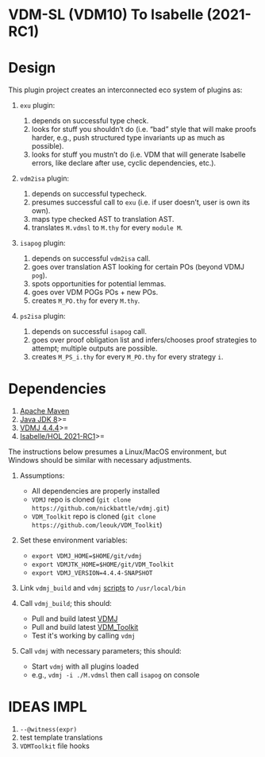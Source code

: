 # VDM-SL (VDM10) To Isabelle (2021-RC1)

# Design 


This plugin project creates an interconnected eco system of plugins as:

1. `exu` plugin:
	1. depends on successful type check.
	2. looks for stuff you shouldn’t do (i.e. “bad” style that will make proofs harder, e.g., push structured type invariants up as much as possible). 
	3. looks for stuff you mustn’t do (i.e. VDM that will generate Isabelle errors, like declare after use, cyclic dependencies, etc.).
	
2. `vdm2isa` plugin: 
	1. depends on successful typecheck. 
	2. presumes successful call to `exu` (i.e. if user doesn’t, user is own its own). 
	2. maps type checked AST to translation AST. 
	3. translates `M.vdmsl` to `M.thy` for every `module M`.
	
3. `isapog` plugin:
	1. depends on successful `vdm2isa` call.
	2. goes over translation AST looking for certain POs (beyond VDMJ `pog`).
	3. spots opportunities for potential lemmas.
	3. goes over VDM POGs POs + new POs.  
	4. creates `M_PO.thy` for every `M.thy`.
	
4. `ps2isa` plugin:
	1. depends on successful `isapog` call.
	2. goes over proof obligation list and infers/chooses proof strategies to attempt; multiple outputs are possible.
	3. creates `M_PS_i.thy` for every `M_PO.thy` for every strategy `i`.

# Dependencies

1. [Apache Maven](https://maven.apache.org)
2. [Java JDK 8](https://www.oracle.com/java/technologies/downloads/)>=
3. [VDMJ 4.4.4](https://github.com/nickbattle/vdmj)>=
4. [Isabelle/HOL 2021-RC1](http://isabelle.in.tum.de)>=


The instructions below presumes a Linux/MacOS environment, but Windows should be similar with necessary adjustments. 

1. Assumptions:
	* All dependencies are properly installed
	* `VDMJ` repo is cloned (`git clone https://github.com/nickbattle/vdmj.git`) 
	* `VDM_Toolkit` repo is cloned 
	(`git clone https://github.com/leouk/VDM_Toolkit`) 

2. Set these environment variables: 
	* `export VDMJ_HOME=$HOME/git/vdmj`
	* `export VDMJTK_HOME=$HOME/git/VDM_Toolkit`
	* `export VDMJ_VERSION=4.4.4-SNAPSHOT`
 
3. Link `vdmj_build` and `vdmj` [scripts](https://github.com/leouk/VDM_Toolkit/tree/main/scripts) to `/usr/local/bin`

4. Call `vdmj_build`; this should:
	* Pull and build latest [VDMJ](https://github.com/nickbattle/vdmj)
	* Pull and build latest [VDM_Toolkit](https://github.com/leouk/VDM_Toolkit) 
	* Test it's working by calling `vdmj`
	
5. Call `vdmj` with necessary parameters; this should:
	* Start `vdmj` with all plugins loaded
	* e.g., `vdmj -i ./M.vdmsl` then call `isapog` on console

# IDEAS IMPL

1. `--@witness(expr)`
2. test template translations
3. `VDMToolkit` file hooks



